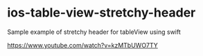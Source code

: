 # ios-table-view-stretchy-header

Sample example of stretchy header for tableView using swift

https://www.youtube.com/watch?v=kzMTbUWO7TY
